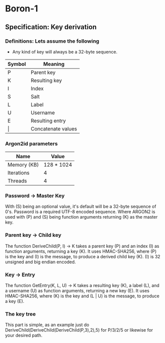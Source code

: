 # Boron-1
## Specification: Key derivation
### Definitions: Lets assume the following
- Any kind of key will always be a 32-byte sequence.

| Symbol | Meaning            |
|--------|--------------------|
| P      | Parent key         |
| K      | Resulting key      |
| I      | Index              |
| S      | Salt               |
| L      | Label              |
| U      | Username           |
| E      | Resulting entry    |
| \|     | Concatenate values |
### Argon2id parameters
| Name          | Value         |
| ------------- | ------------- |
| Memory (KB)   | 128 * 1024    |
| Iterations    | 4             |
| Threads       | 4             |
### Password &rarr; Master Key
With (S) being an optional value, it's default will be a 32-byte sequence of 0's. Password is a required UTF-8 encoded sequence. Where ARGON2 is used with (P) and (S) being function arguments returning (K) as the master key.
### Parent key &rarr; Child key
The function DeriveChild(P, I) &rarr; K takes a parent key (P) and an index (I) as function arguments, returning a key (K). It uses HMAC-SHA256, where (P) is the key and (I) is the message, to produce a derived child key (K). (I) is 32 unsigned and big endian encoded.
### Key &rarr; Entry
The function GetEntry(K, L, U) -> K takes a resulting key (K), a label (L), and a username (U) as function arguments, returning a new key (E). It uses HMAC-SHA256, where (K) is the key and (L | U) is the message, to produce a key (E).
### The key tree
This part is simple, as an example just do DeriveChild(DeriveChild(DeriveChild(P,3),2),5) for P/3/2/5 or likewise for your desired path.